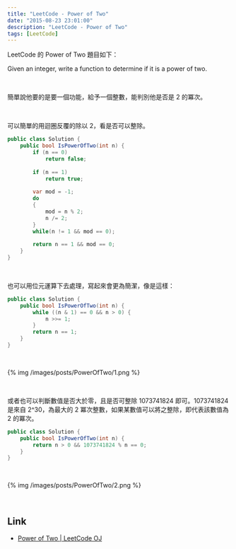 ```yaml
---
title: "LeetCode - Power of Two"
date: "2015-08-23 23:01:00"
description: "LeetCode - Power of Two"
tags: [LeetCode]
---
```



LeetCode 的 Power of Two 題目如下：  

Given an integer, write a function to determine if it is a power of two.  

<!-- More -->

<br/>

簡單說他要的是要一個功能，給予一個整數，能判別他是否是 2 的冪次。  

<br/>


可以簡單的用迴圈反覆的除以 2，看是否可以整除。  

```c#
public class Solution {
    public bool IsPowerOfTwo(int n) {
        if (n == 0) 
            return false;
            
        if (n == 1) 
            return true;
            
        var mod = -1;
        do
        {
            mod = n % 2;
            n /= 2;
        }
        while(n != 1 && mod == 0);
        
        return n == 1 && mod == 0;
    }
}
```

<br/>


也可以用位元運算下去處理，寫起來會更為簡潔，像是這樣：  

```c#
public class Solution {
    public bool IsPowerOfTwo(int n) {
        while ((n & 1) == 0 && n > 0) {
            n >>= 1;
        }
        return n == 1;
    }
}
```

<br/>


{% img /images/posts/PowerOfTwo/1.png %}

<br/>


或者也可以判斷數值是否大於零，且是否可整除 1073741824 即可。1073741824 是來自 2^30，為最大的 2 冪次整數，如果某數值可以將之整除，即代表該數值為 2 的冪次。

```c#
public class Solution {
    public bool IsPowerOfTwo(int n) {
        return n > 0 && 1073741824 % n == 0;
    }
}
```

<br/>


{% img /images/posts/PowerOfTwo/2.png %}

<br/>

Link
----
* [Power of Two | LeetCode OJ](https://leetcode.com/problems/power-of-two/)
